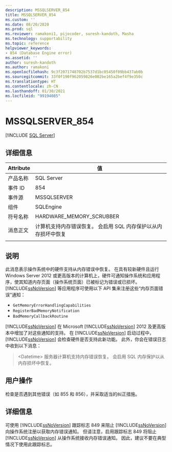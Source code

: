 ```yaml
---
description: MSSQLSERVER_854
title: MSSQLSERVER_854
ms.custom: ''
ms.date: 08/20/2020
ms.prod: sql
ms.reviewer: ramakoni1, pijocoder, suresh-kandoth, Masha
ms.technology: supportability
ms.topic: reference
helpviewer_keywords:
- 854 (Database Engine error)
ms.assetid: ''
author: suresh-kandoth
ms.author: ramakoni
ms.openlocfilehash: 9c3f2071748702b7537d1bc05450f09bb437ab0b
ms.sourcegitcommit: 33f0f190f962059826e002be165a2bef4f9e350c
ms.translationtype: HT
ms.contentlocale: zh-CN
ms.lasthandoff: 01/30/2021
ms.locfileid: "99194085"
---
```

# <a name="mssqlserver_854"></a>MSSQLSERVER_854
 [!INCLUDE [SQL Server](../../includes/applies-to-version/sqlserver.md)]

## <a name="details"></a>详细信息

|Attribute|值|
|---|---|
|产品名称|SQL Server|
|事件 ID|854|
|事件源|MSSQLSERVER|
|组件|SQLEngine|
|符号名称|HARDWARE_MEMORY_SCRUBBER|
|消息正文|计算机支持内存错误恢复。 会启用 SQL 内存保护以从内存损坏中恢复|
||

## <a name="explanation"></a>说明

此消息表示操作系统中的硬件支持从内存错误中恢复。 在具有较新硬件且运行 Windows Server 2012 或更高版本的计算机上，硬件可通知操作系统和应用程序，使其知道内存页面（操作系统页面）已被标记为错误或已损坏。 [!INCLUDE[ssNoVersion](../../includes/ssnoversion-md.md)] 等应用程序可使用以下 API 集来注册这些“内存页面错误”通知：

- `GetMemoryErrorHandlingCapabilities`
- `RegisterBadMemoryNotification`
- `BadMemoryCallbackRoutine`

[!INCLUDE[ssNoVersion](../../includes/ssnoversion-md.md)] 在 Microsoft [!INCLUDE[ssNoVersion](../../includes/ssnoversion-md.md)] 2012 及更高版本中增加了对这些通知的支持。 在 [!INCLUDE[ssNoVersion](../../includes/ssnoversion-md.md)] 启动过程中，[!INCLUDE[ssNoVersion](../../includes/ssnoversion-md.md)] 会检查硬件是否支持此新功能。 此外，你会在错误日志中收到以下消息：

> \<Datetime> 服务器计算机支持内存错误恢复。 会启用 SQL 内存保护以从内存损坏中恢复。

## <a name="user-action"></a>用户操作

检查是否遇到其他错误（如 855 和 856），并采取适当的纠正措施。

## <a name="more-information"></a>详细信息

可使用 [!INCLUDE[ssNoVersion](../../includes/ssnoversion-md.md)] 跟踪标志 849 来阻止 [!INCLUDE[ssNoVersion](../../includes/ssnoversion-md.md)] 向操作系统注册以获取内存错误通知。 但请注意，启用跟踪标志 849 将阻止 [!INCLUDE[ssNoVersion](../../includes/ssnoversion-md.md)] 从操作系统接收内存错误通知。 因此，建议不要在典型情况下使用此跟踪标志。
